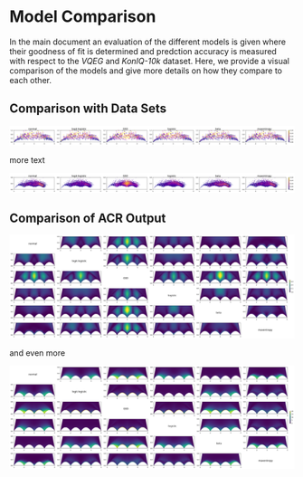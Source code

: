 # Model Comparison
In the main document an evaluation of the different models is given where their goodness of fit is determined and predction accuracy is measured with respect to the *VQEG* and *KonIQ-10k* dataset.
Here, we provide a visual comparison of the models and give more details on how they compare to each other.

## Comparison with Data Sets
![G-test results on VQEG dataset](figures/row_gtest-vqeg.svg)

more text

![G-test results on KONIQ dataset](figures/row_gtest-koniq.svg)


## Comparison of ACR Output

![L1-distances of ACR outputs](figures/matrix_l1dist.svg)

and even more

![Aitchison distances of ACR outputs](figures/matrix_aitchison.svg)
